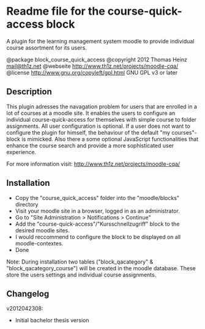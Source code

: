 
Readme file for the course-quick-access block
=============================================

A plugin for the learning management system moodle to provide individual 
course assortment for its users.

@package    block_course_quick_access
@copyright  2012 Thomas Heinz <mail@th1z.net>
@webseite   http://www.th1z.net/projects/moodle-cqa/
@license    http://www.gnu.org/copyleft/gpl.html GNU GPL v3 or later


Description
-----------

This plugin adresses the navagation problem for users that are enrolled in a 
lot of courses at a moodle site.
It enables the users to configure an individual course-quick-access for 
themselves with simple course to folder assignments.
All user configuration is optional. If a user does not want to configure the
plugin for himself, the behaviour of the default "my courses"-block is mimicked.
Also there a some optional JavaScript functionalities that enhance the course
search and provide a more sophisticated user experience.

For more information visit: http://www.th1z.net/projects/moodle-cqa/


Installation
------------

- Copy the "course_quick_access" folder into the "moodle/blocks" directory
- Visit your moodle site in a browser, logged in as an administrator.
- Go to "Site Administration > Notifications > Continue"
- Add the "course-quick-access"/"Kursschnellzugriff" block to the desired
moodle sites. 
- I would reccommend to configure the block to be displayed on all 
moodle-contextes. 
- Done

Note: During installation two tables ("block_qacategory" & 
"block_qacategory_course") will be created in the moodle database.
These store the users settings and individual course assignments.

Changelog
---------

v2012042308:
- Initial bachelor thesis version